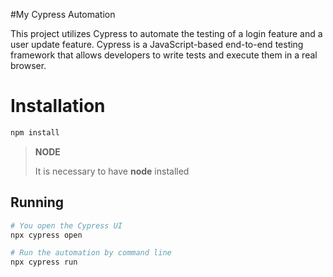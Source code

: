 #My Cypress Automation

This project utilizes Cypress to automate the testing of a login feature and a user update feature. Cypress is a JavaScript-based end-to-end testing framework that allows developers to write tests and execute them in a real browser.

# Installation

``` bash
npm install
```
> **NODE**
> 
> It is necessary to have **node** installed
>

## Running

``` bash
# You open the Cypress UI
npx cypress open

# Run the automation by command line
npx cypress run
```

